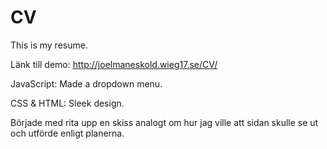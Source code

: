# CV

This is my resume.

Länk till demo: http://joelmaneskold.wieg17.se/CV/

JavaScript: Made a dropdown menu.

CSS & HTML: Sleek design.

Började med rita upp en skiss analogt om hur jag ville att sidan skulle se ut och utförde enligt planerna.
